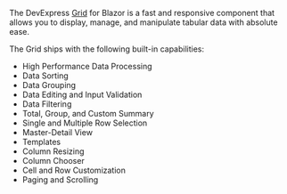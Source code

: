 The DevExpress [Grid](https://docs.devexpress.com/Blazor/403143/grid) for Blazor is a fast and responsive component that allows you to display, manage, and manipulate tabular data with absolute ease.

The Grid ships with the following built-in capabilities: 
* High Performance Data Processing
* Data Sorting
* Data Grouping
* Data Editing and Input Validation 
* Data Filtering
* Total, Group, and Custom Summary
* Single and Multiple Row Selection 
* Master-Detail View
* Templates
* Column Resizing
* Column Chooser
* Cell and Row Customization
* Paging and Scrolling
